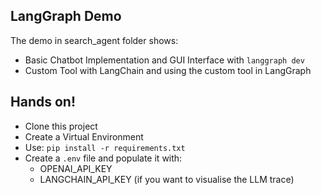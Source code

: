 ## **LangGraph Demo**
The demo in search_agent folder shows:
* Basic Chatbot Implementation and GUI Interface with `langgraph dev`
* Custom Tool with LangChain and using the custom tool in LangGraph

## **Hands on!**
* Clone this project
* Create a Virtual Environment
* Use: `pip install -r requirements.txt`
* Create a `.env` file and populate it with:
  * OPENAI_API_KEY
  * LANGCHAIN_API_KEY (if you want to visualise the LLM trace)